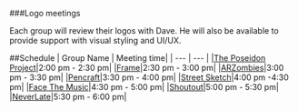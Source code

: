 ###Logo meetings

Each group will review their logos with Dave.  He will also be available to provide support with visual styling and UI/UX.

##Schedule
| Group Name | Meeting time|
|    ---     |    ---      |
|[The Poseidon Project](https://github.com/NataliaEstrella/unit-3-final-project/blob/master/project_proposals.md)|2:00 pm - 2:30 pm|
|[Frame](https://github.com/JovannyEspinal/Frame)|2:30 pm - 3:00 pm|
|[ARZombies](https://github.com/bblanco1/ARZombies)|3:00 pm - 3:30 pm|
|[Pencraft](https://github.com/Derek316x/unit-3-final-project/blob/master/project_proposals.md)|3:30 pm - 4:00 pm|
|[Street Sketch](https://github.com/JustineKay/TrueNewYorker)|4:00 pm -4:30 pm|
|[Face The Music](https://github.com/xhenna92/unit-3-final-project/blob/master/ProjectProposal.md)|4:30 pm - 5:00 pm|
|[Shoutout](https://github.com/mesbekmek/Shoutout)|5:00 pm - 5:30 pm|
|[NeverLate](https://github.com/ayunav/NeverLateApp/blob/master/NeverLateProjectProposal.md)|5:30 pm - 6:00 pm|
